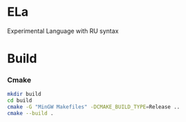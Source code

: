 # ELa
Experimental Language with RU syntax


# Build 
### Cmake

```sh
mkdir build
cd build
cmake -G "MinGW Makefiles" -DCMAKE_BUILD_TYPE=Release ..
cmake --build .
```